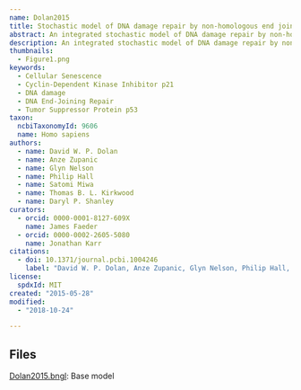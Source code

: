 ```yaml
---
name: Dolan2015
title: Stochastic model of DNA damage repair by non-homologous end joining  and of gamma irradiation-induced cellular senescence.
abstract: An integrated stochastic model of DNA damage repair by non-homologous end joining and of gamma irradiation-induced cellular senescence in human cells that are not apoptosis-prone, which successfully explains the changes that occur in the dynamics of DNA damage repair after irradiation.
description: An integrated stochastic model of DNA damage repair by non-homologous end joining and of gamma irradiation-induced cellular senescence in human cells that are not apoptosis-prone. The integrated model successfully explains the changes that occur in the dynamics of DNA damage repair after irradiation. Simulations of p53/p21 dynamics after irradiation agree well with previously published experimental studies. Additionally, the model captures that low-dose fractionated irradiation of cells leads to temporal patterns in p53/p21 that lead to significant cellular senescence. The integrated model is valuable for studying the processes of DNA damage induced cell fate and predicting the effectiveness of DNA damage related medical interventions at the cellular level.
thumbnails:
  - Figure1.png
keywords:
  - Cellular Senescence
  - Cyclin-Dependent Kinase Inhibitor p21
  - DNA damage
  - DNA End-Joining Repair
  - Tumor Suppressor Protein p53
taxon:
  ncbiTaxonomyId: 9606
  name: Homo sapiens
authors:
  - name: David W. P. Dolan
  - name: Anze Zupanic
  - name: Glyn Nelson
  - name: Philip Hall
  - name: Satomi Miwa
  - name: Thomas B. L. Kirkwood
  - name: Daryl P. Shanley
curators:
  - orcid: 0000-0001-8127-609X
    name: James Faeder
  - orcid: 0000-0002-2605-5080
    name: Jonathan Karr
citations:
  - doi: 10.1371/journal.pcbi.1004246
    label: "David W. P. Dolan, Anze Zupanic, Glyn Nelson, Philip Hall, Satomi Miwa, Thomas B. L. Kirkwood &amp; Daryl P. Shanley. Integrated Stochastic Model of DNA Damage Repair by Non-homologous End Joining and p53/p21- Mediated Early Senescence Signalling. PLoS Comput Biol 11, 5 (2015): e1004246."
license:
  spdxId: MIT
created: "2015-05-28"
modified:
  - "2018-10-24"

---
```


## Files
[Dolan2015.bngl](Dolan2015.bngl): Base model
